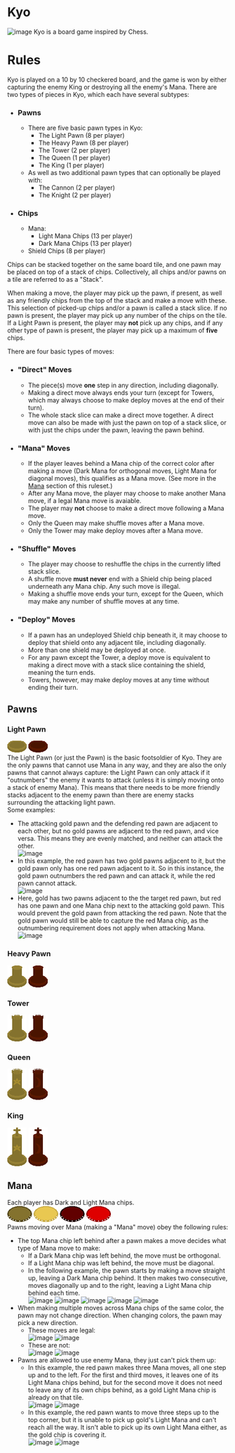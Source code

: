 # Kyo
![image](https://github.com/kjniemela/kyo/assets/26636748/fe81c1e3-906c-49a5-a074-377e07aa918d)
Kyo is a board game inspired by Chess.
# Rules

Kyo is played on a 10 by 10 checkered board, and the game is won by either capturing the enemy King or destroying all the enemy's Mana.
There are two types of pieces in Kyo, which each have several subtypes:
- ### Pawns 
  - There are five basic pawn types in Kyo:
    - The Light Pawn (8 per player)
    - The Heavy Pawn (8 per player)
    - The Tower (2 per player)
    - The Queen (1 per player)
    - The King (1 per player)
  - As well as two additional pawn types that can optionally be played with:
    - The Cannon (2 per player)
    - The Knight (2 per player)
- ### Chips
  - Mana:
    - Light Mana Chips (13 per player)
    - Dark Mana Chips (13 per player)
  - Shield Chips (8 per player)

Chips can be stacked together on the same board tile, and one pawn may be placed on top of a stack of chips. Collectively, all chips and/or pawns on a tile are referred to as a "Stack".

When making a move, the player may pick up the pawn, if present, as well as any friendly chips from the top of the stack and make a move with these. This selection of picked-up chips and/or a pawn is called a stack slice. If no pawn is present, the player may pick up any number of the chips on the tile. If a Light Pawn is present, the player may **not** pick up any chips, and if any other type of pawn is present, the player may pick up a maximum of **five** chips.

There are four basic types of moves:
- ### "Direct" Moves
  - The piece(s) move **one** step in any direction, including diagonally.
  - Making a direct move always ends your turn (except for Towers, which may always choose to make deploy moves at the end of their turn).
  - The whole stack slice can make a direct move together. A direct move can also be made with just the pawn on top of a stack slice, or with just the chips under the pawn, leaving the pawn behind.
- ### "Mana" Moves
  - If the player leaves behind a Mana chip of the correct color after making a move (Dark Mana for orthogonal moves, Light Mana for diagonal moves), this qualifies as a Mana move. (See more in the [Mana](#mana) section of this ruleset.)
  - After any Mana move, the player may choose to make another Mana move, if a legal Mana move is avaiable.
  - The player may **not** choose to make a direct move following a Mana move.
  - Only the Queen may make shuffle moves after a Mana move.
  - Only the Tower may make deploy moves after a Mana move.
- ### "Shuffle" Moves
  - The player may choose to reshuffle the chips in the currently lifted stack slice.
  - A shuffle move **must never** end with a Shield chip being placed underneath any Mana chip. Any such move is illegal.
  - Making a shuffle move ends your turn, except for the Queen, which may make any number of shuffle moves at any time.
- ### "Deploy" Moves
  - If a pawn has an undeployed Shield chip beneath it, it may choose to deploy that shield onto any adjacent tile, including diagonally.
  - More than one shield may be deployed at once.
  - For any pawn except the Tower, a deploy move is equivalent to making a direct move with a stack slice containing the shield, meaning the turn ends.
  - Towers, however, may make deploy moves at any time without ending their turn.

## Pawns

### Light Pawn
![goldlightpawn](/client/assets/pieces/goldlightpawn.png)
![redlightpawn](/client/assets/pieces/redlightpawn.png)  
The Light Pawn (or just the Pawn) is the basic footsoldier of Kyo. They are the only pawns that cannot use Mana in any way, and they are also the only pawns that cannot always capture:
the Light Pawn can only attack if it "outnumbers" the enemy it wants to attack (unless it is simply moving onto a stack of enemy Mana). This means that there needs to be more friendly stacks adjacent to the enemy pawn than there are enemy stacks surrounding the attacking light pawn.  
Some examples:  
- The attacking gold pawn and the defending red pawn are adjacent to each other, but no gold pawns are adjacent to the red pawn, and vice versa. This means they are evenly matched, and neither can attack the other.  
  ![image](https://github.com/kjniemela/kyo/assets/26636748/ce5744ce-fb4e-406c-ac3f-e03b04fa0299)
- In this example, the red pawn has two gold pawns adjacent to it, but the gold pawn only has one red pawn adjacent to it. So in this instance, the gold pawn outnumbers the red pawn and can attack it, while the red pawn cannot attack.  
  ![image](https://github.com/kjniemela/kyo/assets/26636748/3a8206c9-404d-44f3-951e-813ac25fbe13)
- Here, gold has two pawns adjacent to the the target red pawn, but red has one pawn and one Mana chip next to the attacking gold pawn. This would prevent the gold pawn from attacking the red pawn. Note that the gold pawn would still be able to capture the red Mana chip, as the outnumbering requirement does not apply when attacking Mana.  
  ![image](https://github.com/kjniemela/kyo/assets/26636748/30fb07a8-8ec0-42c6-82d7-7401bdbd9251)


### Heavy Pawn
![goldpawn](/client/assets/pieces/goldpawn.png)
![redpawn](/client/assets/pieces/redpawn.png)  
### Tower
![goldtower](/client/assets/pieces/goldtower.png)
![redtower](/client/assets/pieces/redtower.png)  
### Queen
![goldqueen](/client/assets/pieces/goldqueen.png)
![redqueen](/client/assets/pieces/redqueen.png)  
### King
![goldking](/client/assets/pieces/goldking.png)
![redking](/client/assets/pieces/redking.png)  


## Mana
Each player has Dark and Light Mana chips.  
![darkgold](/client/assets/pieces/darkgold.png)
![lightgold](/client/assets/pieces/lightgold.png)
![darkred](/client/assets/pieces/darkred.png)
![lightred](/client/assets/pieces/lightred.png)  
Pawns moving over Mana (making a "Mana" move) obey the following rules:

- The top Mana chip left behind after a pawn makes a move decides what type of Mana move to make:
  - If a Dark Mana chip was left behind, the move must be orthogonal.
  - If a Light Mana chip was left behind, the move must be diagonal.
  - In the following example, the pawn starts by making a move straight up, leaving a Dark Mana chip behind. It then makes two consecutive, moves diagonally up and to the right, leaving a Light Mana chip behind each time.  
  ![image](https://github.com/kjniemela/kyo/assets/26636748/e35f1137-6848-417b-b13b-9efc88b80d70)
  ![image](https://github.com/kjniemela/kyo/assets/26636748/a208c2ed-0519-4cbb-90df-024382bfca19)
  ![image](https://github.com/kjniemela/kyo/assets/26636748/c3a811b7-a6a8-449f-9e09-5c7c1c620d21)
  ![image](https://github.com/kjniemela/kyo/assets/26636748/0c285d83-1b5d-4646-aa28-4b4d5b85ebbd)
  ![image](https://github.com/kjniemela/kyo/assets/26636748/246e2ad5-5e08-419d-a204-827a3f20aa0f)
- When making multiple moves across Mana chips of the same color, the pawn may not change direction. When changing colors, the pawn may pick a new direction.
  - These moves are legal:  
  ![image](https://github.com/kjniemela/kyo/assets/26636748/edc01a45-5859-4f6a-85cf-c69744ab275d)
  ![image](https://github.com/kjniemela/kyo/assets/26636748/07835712-54e5-48fa-94e2-2584e1704988)
  - These are not:  
  ![image](https://github.com/kjniemela/kyo/assets/26636748/e83f9316-d02b-4de6-9642-2f42fe7f54f1)
  ![image](https://github.com/kjniemela/kyo/assets/26636748/83cb4a62-195e-4d8d-8fa4-5ab707b946ca)
- Pawns are allowed to use enemy Mana, they just can't pick them up:
  - In this example, the red pawn makes three Mana moves, all one step up and to the left. For the first and third moves, it leaves one of its Light Mana chips behind, but for the second move it does not need to leave any of its own chips behind, as a gold Light Mana chip is already on that tile.  
  ![image](https://github.com/kjniemela/kyo/assets/26636748/80f02afe-bbe7-4186-9415-07cf512e9431)
  ![image](https://github.com/kjniemela/kyo/assets/26636748/20266e12-3292-42f4-8c1b-7558d736c5dd)
  - In this example, the red pawn wants to move three steps up to the top corner, but it is unable to pick up gold's Light Mana and can't reach all the way. It isn't able to pick up its own Light Mana either, as the gold chip is covering it.  
  ![image](https://github.com/kjniemela/kyo/assets/26636748/b34b4dfa-ffa0-4a63-b543-21aaf5f7bebd)
  ![image](https://github.com/kjniemela/kyo/assets/26636748/37b7d354-4aa2-4136-a618-9ab0bdba4d49)
